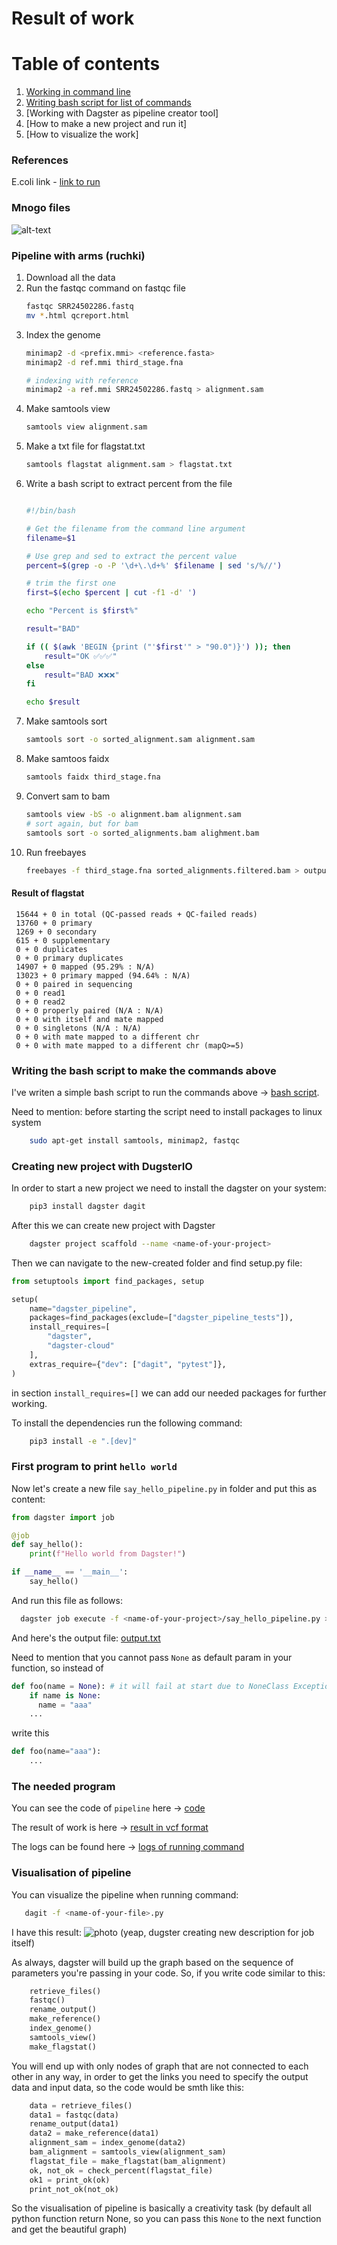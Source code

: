 # Result of work

# Table of contents
1. [Working in command line](#pipeline-with-arms--ruchki)
2. [Writing bash script for list of commands](#writing-the-bash-script-to-make-the-commands-above)
3. [Working with Dagster as pipeline creator tool]
4. [How to make a new project and run it]
5. [How to visualize the work]

### References
   E.coli link - [link to run](https://www.ncbi.nlm.nih.gov/sra/SRX20287202[accn])

### Mnogo files
![alt-text](mnogo_fails.jpg)

### Pipeline with arms (ruchki)

1. Download all the data
2. Run the fastqc command on fastqc file
    ```bash
    fastqc SRR24502286.fastq
    mv *.html qcreport.html
    ```
3. Index the genome
    ```bash
    minimap2 -d <prefix.mmi> <reference.fasta>
    minimap2 -d ref.mmi third_stage.fna

    # indexing with reference
    minimap2 -a ref.mmi SRR24502286.fastq > alignment.sam
    ```
4. Make samtools view
    ```bash
    samtools view alignment.sam
    ```
5. Make a txt file for flagstat.txt
    ```bash
    samtools flagstat alignment.sam > flagstat.txt
    ```
6. Write a bash script to extract percent from the file
    ```bash

    #!/bin/bash

    # Get the filename from the command line argument
    filename=$1

    # Use grep and sed to extract the percent value
    percent=$(grep -o -P '\d+\.\d+%' $filename | sed 's/%//')

    # trim the first one
    first=$(echo $percent | cut -f1 -d' ')

    echo "Percent is $first%"

    result="BAD"

    if (( $(awk 'BEGIN {print ("'$first'" > "90.0")}') )); then 
        result="OK ✅✅✅"
    else
        result="BAD ❌❌❌"
    fi

    echo $result

    ```
7. Make samtools sort
    ```bash
    samtools sort -o sorted_alignment.sam alignment.sam
    ```
8. Make samtoos faidx
    ```bash
    samtools faidx third_stage.fna
    ```
9. Convert sam to bam
   ```bash
   samtools view -bS -o alignment.bam alignment.sam
   # sort again, but for bam
   samtools sort -o sorted_alignments.bam alighment.bam
   ```
10. Run freebayes
    ```bash
    freebayes -f third_stage.fna sorted_alignments.filtered.bam > output.vcf
    ```
    
#### Result of flagstat
   ```text
    15644 + 0 in total (QC-passed reads + QC-failed reads)
    13760 + 0 primary
    1269 + 0 secondary
    615 + 0 supplementary
    0 + 0 duplicates
    0 + 0 primary duplicates
    14907 + 0 mapped (95.29% : N/A)
    13023 + 0 primary mapped (94.64% : N/A)
    0 + 0 paired in sequencing
    0 + 0 read1
    0 + 0 read2
    0 + 0 properly paired (N/A : N/A)
    0 + 0 with itself and mate mapped
    0 + 0 singletons (N/A : N/A)
    0 + 0 with mate mapped to a different chr
    0 + 0 with mate mapped to a different chr (mapQ>=5)
   ```
### Writing the bash script to make the commands above

I've writen a simple bash script to run the commands above -> [bash script](./bash_script/manual.sh).

Need to mention: before starting the script need to install packages to linux system
```bash
    sudo apt-get install samtools, minimap2, fastqc
```

### Creating new project with DugsterIO
In order to start a new project we need to install the dagster on your system:
```bash
    pip3 install dagster dagit
```
After this we can create new project with Dagster
```bash
    dagster project scaffold --name <name-of-your-project>
```
Then we can navigate to the new-created folder and find setup.py file:
```python
from setuptools import find_packages, setup

setup(
    name="dagster_pipeline",
    packages=find_packages(exclude=["dagster_pipeline_tests"]),
    install_requires=[
        "dagster",
        "dagster-cloud"
    ],
    extras_require={"dev": ["dagit", "pytest"]},
)
```
in section `install_requires=[]` we can add our needed packages for further working.

To install the dependencies run the following command:
```bash
    pip3 install -e ".[dev]"
```
### First program to print `hello world`
Now let's create a new file `say_hello_pipeline.py` in <name-of-your-project> folder and put this as content:
```python
from dagster import job

@job
def say_hello():
    print(f"Hello world from Dagster!")

if __name__ == '__main__':
    say_hello()
```
And run this file as follows:
```bash
  dagster job execute -f <name-of-your-project>/say_hello_pipeline.py > output.txt
```
And here's the output file: [output.txt](dagster-pipeline/output.txt)

Need to mention that you cannot pass `None` as default param in your function, so instead of
```python
def foo(name = None): # it will fail at start due to NoneClass Exception
    if name is None:
      name = "aaa"
    ...
```
write this
```python
def foo(name="aaa"):
    ...
```
### The needed program
You can see the code of `pipeline` here -> [code](dagster-pipeline/dagster_pipeline/pipeline.py)

The result of work is here -> [result in vcf format](dagster-pipeline/dagster_pipeline/output.vcf)

The logs can be found here -> [logs of running command](dagster-pipeline/dagster_pipeline/logs.txt)

### Visualisation of pipeline
You can visualize the pipeline when running command:
```bash
   dagit -f <name-of-your-file>.py
```
I have this result:
![photo](dagster_photo.jpg)
(yeap, dugster creating new description for job itself)

As always, dagster will build up the graph based on the sequence of parameters you're passing in your code.
So, if you write code similar to this:
```python
    retrieve_files()
    fastqc()
    rename_output()
    make_reference()
    index_genome()
    samtools_view()
    make_flagstat()
```
You will end up with only nodes of graph that are not connected to each other in any way,
in order to get the links you need to specify the output data and input data, so the code would be smth like this:
```python
    data = retrieve_files()
    data1 = fastqc(data)
    rename_output(data1)
    data2 = make_reference(data1)
    alignment_sam = index_genome(data2)
    bam_alignment = samtools_view(alignment_sam)
    flagstat_file = make_flagstat(bam_alignment)
    ok, not_ok = check_percent(flagstat_file)
    ok1 = print_ok(ok)
    print_not_ok(not_ok)
```

So the visualisation of pipeline is basically a creativity task (by default all python function return None, so you can pass this `None` to the next function and get the beautiful graph)
